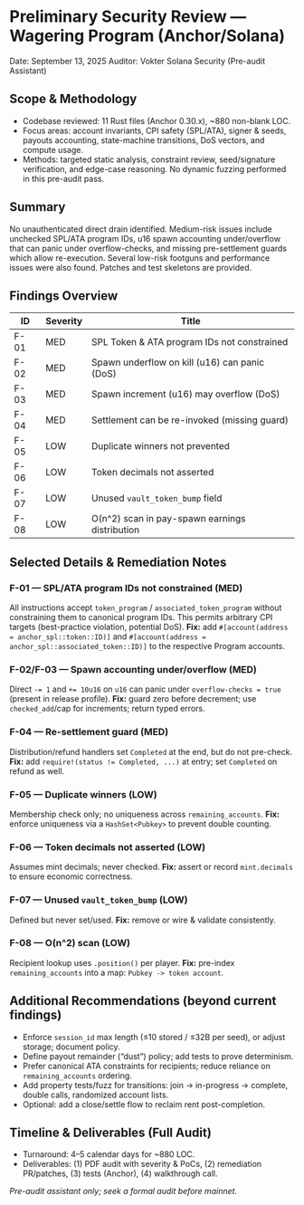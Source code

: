 # Preliminary Security Review — Wagering Program (Anchor/Solana)
Date: September 13, 2025
Auditor: Vokter Solana Security (Pre-audit Assistant)

## Scope & Methodology
- Codebase reviewed: 11 Rust files (Anchor 0.30.x), ~880 non-blank LOC.
- Focus areas: account invariants, CPI safety (SPL/ATA), signer & seeds, payouts accounting, state-machine transitions, DoS vectors, and compute usage.
- Methods: targeted static analysis, constraint review, seed/signature verification, and edge-case reasoning. No dynamic fuzzing performed in this pre-audit pass.

## Summary
No unauthenticated direct drain identified. Medium-risk issues include unchecked SPL/ATA program IDs, u16 spawn accounting under/overflow that can panic under overflow-checks, and missing pre-settlement guards which allow re-execution. Several low-risk footguns and performance issues were also found. Patches and test skeletons are provided.

## Findings Overview
| ID  | Severity | Title                                              |
|-----|----------|----------------------------------------------------|
| F-01| MED      | SPL Token & ATA program IDs not constrained        |
| F-02| MED      | Spawn underflow on kill (u16) can panic (DoS)      |
| F-03| MED      | Spawn increment (u16) may overflow (DoS)           |
| F-04| MED      | Settlement can be re-invoked (missing guard)       |
| F-05| LOW      | Duplicate winners not prevented                    |
| F-06| LOW      | Token decimals not asserted                        |
| F-07| LOW      | Unused `vault_token_bump` field                    |
| F-08| LOW      | O(n^2) scan in pay-spawn earnings distribution     |

## Selected Details & Remediation Notes
### F-01 — SPL/ATA program IDs not constrained (MED)
All instructions accept `token_program` / `associated_token_program` without constraining them to canonical program IDs. This permits arbitrary CPI targets (best-practice violation, potential DoS).
**Fix:** add `#[account(address = anchor_spl::token::ID)]` and `#[account(address = anchor_spl::associated_token::ID)]` to the respective Program accounts.

### F-02/F-03 — Spawn accounting under/overflow (MED)
Direct `-= 1` and `+= 10u16` on `u16` can panic under `overflow-checks = true` (present in release profile).
**Fix:** guard zero before decrement; use `checked_add`/cap for increments; return typed errors.

### F-04 — Re-settlement guard (MED)
Distribution/refund handlers set `Completed` at the end, but do not pre-check.
**Fix:** add `require!(status != Completed, ...)` at entry; set `Completed` on refund as well.

### F-05 — Duplicate winners (LOW)
Membership check only; no uniqueness across `remaining_accounts`.
**Fix:** enforce uniqueness via a `HashSet<Pubkey>` to prevent double counting.

### F-06 — Token decimals not asserted (LOW)
Assumes mint decimals; never checked.
**Fix:** assert or record `mint.decimals` to ensure economic correctness.

### F-07 — Unused `vault_token_bump` (LOW)
Defined but never set/used.
**Fix:** remove or wire & validate consistently.

### F-08 — O(n^2) scan (LOW)
Recipient lookup uses `.position()` per player.
**Fix:** pre-index `remaining_accounts` into a map: `Pubkey -> token account`.

## Additional Recommendations (beyond current findings)
- Enforce `session_id` max length (≤10 stored / ≤32B per seed), or adjust storage; document policy.
- Define payout remainder (“dust”) policy; add tests to prove determinism.
- Prefer canonical ATA constraints for recipients; reduce reliance on `remaining_accounts` ordering.
- Add property tests/fuzz for transitions: join → in-progress → complete, double calls, randomized account lists.
- Optional: add a close/settle flow to reclaim rent post-completion.

## Timeline & Deliverables (Full Audit)
- Turnaround: 4–5 calendar days for ~880 LOC.
- Deliverables: (1) PDF audit with severity & PoCs, (2) remediation PR/patches, (3) tests (Anchor), (4) walkthrough call.

*Pre-audit assistant only; seek a formal audit before mainnet.*
